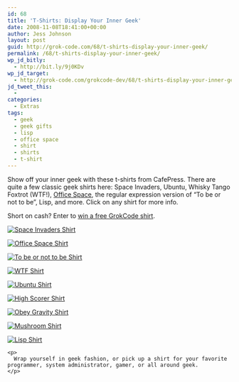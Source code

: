 ```yaml
---
id: 68
title: 'T-Shirts: Display Your Inner Geek'
date: 2008-11-08T18:41:00+00:00
author: Jess Johnson
layout: post
guid: http://grok-code.com/68/t-shirts-display-your-inner-geek/
permalink: /68/t-shirts-display-your-inner-geek/
wp_jd_bitly:
  - http://bit.ly/9j0KDv
wp_jd_target:
  - http://grok-code.com/grokcode-dev/68/t-shirts-display-your-inner-geek/
jd_tweet_this:
  - 
categories:
  - Extras
tags:
  - geek
  - geek gifts
  - lisp
  - office space
  - shirt
  - shirts
  - t-shirt
---
```

Show off your inner geek with these t-shirts from CafePress. There are quite a few classic geek shirts here: Space Invaders, Ubuntu, Whisky Tango Foxtrot (WTF!), [Office Space](http://www.amazon.com/gp/product/B000AP04L0?ie=UTF8&tag=grok-20&linkCode=as2&camp=1789&creative=390957&creativeASIN=B000AP04L0 "Office Space"), the regular expression version of &#8220;To be or not to be&#8221;, Lisp, and more. Click on any shirt for more info.<!--more-->

Short on cash? Enter to [win a free GrokCode shirt](http://grokcode.com/110/grokcode-t-shirt-giveaway/ "GrokCode Shirt Contest").

<div>
  <a title="Buy Space Invaders Retro T-Shirt" href="http://www.cafepress.com/+space_invaders_retro_vintage_tshirt,119303533"><img src="http://grokcode.com/wordpress/wp-content/uploads/2008/09/119303533v9_350x350_front_color-militarygreen.jpg" alt="Space Invaders Shirt" /></a></p> 
  
  <p>
    <a title="Buy Office Space T-Shirt" href="http://www.cafepress.com/+feels_good_to_be_a_gangster_ringer_t,153818305"><img src="http://grokcode.com/wordpress/wp-content/uploads/2008/09/153818305v2_350x350_front_color-blackwhite.jpg" alt="Office Space Shirt" /></a>
  </p>
  
  <p>
    <a title="Buy To be or not to be T-Shirt" href="http://www.cafepress.com/+to_be_or_not_to_be_dark_tshirt,118530476#"><img src="http://grokcode.com/wordpress/wp-content/uploads/2008/09/2bornot2b.jpg" alt="To be or not to be Shirt" /></a>
  </p>
  
  <p>
    <a title="Buy WTF T-Shirt" href="http://www.cafepress.com/+whiskey_tango_foxtrot_black_tshirt,69812847"><img src="http://grokcode.com/wordpress/wp-content/uploads/2008/09/69812847v4_350x350_front_color-black.jpg" alt="WTF Shirt" /></a>
  </p>
  
  <p>
    <a title="Buy Ubuntu T-Shirt" href="http://www.cafepress.com/+tshirt,439920507"><img src="http://grokcode.com/wordpress/wp-content/uploads/2008/09/ubuntu1.jpg" alt="Ubuntu Shirt" /></a>
  </p>
  
  <p>
    <a title="Buy High Scorer T-Shirt" href="http://www.cafepress.com/+high_scorer_ringer_t,173608344?"><img src="http://grokcode.com/wordpress/wp-content/uploads/2008/09/high-scorer.jpg" alt="High Scorer Shirt" /></a>
  </p>
  
  <p>
    <a title="Buy Obey Gravity T-Shirt" href="http://www.cafepress.com/+obey_gravity_light_tshirt,298910359"><img src="http://grokcode.com/wordpress/wp-content/uploads/2008/09/obey-gravity.jpg" alt="Obey Gravity Shirt" /></a>
  </p>
  
  <p>
    <a title="Buy Mushroom T-Shirt" href="http://www.cafepress.com/+super_mushroom_long_sleeve_dark_tshirt,94934742"><img src="http://grokcode.com/wordpress/wp-content/uploads/2008/09/mushroom.jpg" alt="Mushroom Shirt" /></a>
  </p>
  
  <p>
    <a title="Buy Lisp T-Shirt" href="http://www.cafepress.com/+dark_tshirt,133216083"><img src="http://grokcode.com/wordpress/wp-content/uploads/2008/09/lisp.jpg" alt="Lisp Shirt" /></a> </div> 
    
    <p>
      Wrap yourself in geek fashion, or pick up a shirt for your favorite programmer, system administrator, gamer, or all around geek.
    </p>